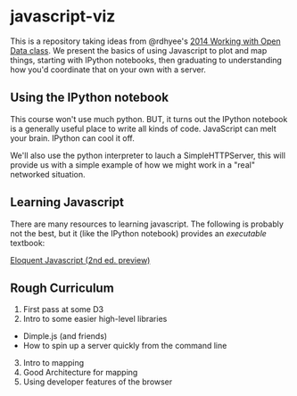 javascript-viz
==============

This is a repository taking ideas from @rdhyee's [2014 Working with Open Data
class](https://github.com/rdhyee/working-open-data-2014). We present the basics
of using Javascript to plot and map things, starting with IPython notebooks,
then graduating to understanding how you'd coordinate that on your own with a
server.

Using the IPython notebook
--------------------------

This course won't use much python. BUT, it turns out the IPython notebook is a
generally useful place to write all kinds of code. JavaScript can melt your
brain. IPython can cool it off.

We'll also use the python interpreter to lauch a SimpleHTTPServer, this will
provide us with a simple example of how we might work in a "real" networked
situation.

Learning Javascript
-------------------

There are many resources to learning javascript. The following is probably not
the best, but it (like the IPython notebook) provides an *executable* textbook:

[Eloquent Javascript (2nd ed.
preview)](http://eloquentjavascript.net/2nd_edition/preview/)

Rough Curriculum
----------------

 1. First pass at some D3
 2. Intro to some easier high-level libraries
   - Dimple.js (and friends)
   - How to spin up a server quickly from the command line
 3. Intro to mapping
 4. Good Architecture for mapping
 5. Using developer features of the browser
